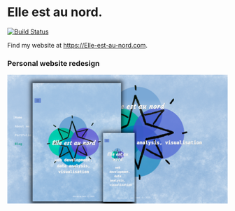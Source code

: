 # Elle est au nord.

[![Build Status](https://travis-ci.org/Eleonore9/Elle-est-au-nord.svg?branch=master)](https://travis-ci.org/Eleonore9/Elle-est-au-nord)

Find my website at <https://Elle-est-au-nord.com>.

### Personal website redesign
![screenshotEleonore](elleestaunord/static/img/elle-est-au-nord.png)

